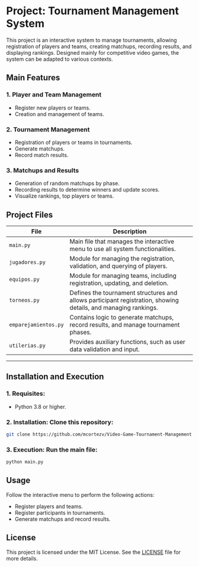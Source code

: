 # Project: Tournament Management System

This project is an interactive system to manage tournaments, allowing registration of players and teams, creating matchups, recording results, and displaying rankings. Designed mainly for competitive video games, the system can be adapted to various contexts.

## Main Features

### 1. **Player and Team Management**
- Register new players or teams.
- Creation and management of teams.

### 2. **Tournament Management**
- Registration of players or teams in tournaments.
- Generate matchups.
- Record match results.

### 3. **Matchups and Results**
- Generation of random matchups by phase.
- Recording results to determine winners and update scores.
- Visualize rankings, top players or teams.

## Project Files

| File                 | Description                                                                 |
|----------------------|-----------------------------------------------------------------------------|
| `main.py`           | Main file that manages the interactive menu to use all system functionalities. |
| `jugadores.py`      | Module for managing the registration, validation, and querying of players.  |
| `equipos.py`        | Module for managing teams, including registration, updating, and deletion.  |
| `torneos.py`        | Defines the tournament structures and allows participant registration, showing details, and managing rankings. |
| `emparejamientos.py`| Contains logic to generate matchups, record results, and manage tournament phases. |
| `utilerias.py`      | Provides auxiliary functions, such as user data validation and input.       |
---

## Installation and Execution

### 1. **Requisites**:

- Python 3.8 or higher.

### 2. **Installation**: Clone this repository:

```bash
git clone https://github.com/mcortezv/Video-Game-Tournament-Management
```
### 3. **Execution**: Run the main file:

```bash
python main.py
```

## Usage
Follow the interactive menu to perform the following actions:
- Register players and teams.
- Register participants in tournaments.
- Generate matchups and record results.

## License
This project is licensed under the MIT License. See the [LICENSE](./LICENSE.md) file for more details.
